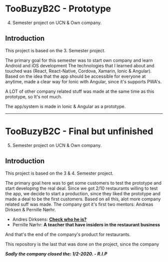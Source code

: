 # TooBuzyB2C - Prototype
4. Semester project on UCN & Own company.

## Introduction
This project is based on the 3. Semester project.

The primary goal for this semester was to start own company and learn Android and iOS development
The technologies that I learned about and touched was (React, React-Native, Cordova, Xamarin, Ionic & Angular).
Based on the idea that the app should be accessible for everyone at anytime, made a clear way for Ionic with Angular, since it's supports PWA's. 

A LOT of other company related stuff was made at the same time as this prototype, so It's not much.

The app/system is made in Ionic & Angular as a prototype.

---

# TooBuzyB2C - Final but unfinished
5. Semester project on UCN & Own company.

## Introduction
This project is based on the 3 & 4. Semester project.

The primary goal here was to get some customers to test the prototype and start developing the real deal. 
Since we got 2/10 restaurants willing to test the app, we decide to start a production, since they liked the prototype and made a deal to be the first customers.
Based on all this, alot more company related suff was made.
The company got it's first two mentors: Andreas Dirksen & Pernille Nørhr.

- Andres Dirksens: **<a href="https://signupacademy.com/en/home/" target="_blank">Check who he is?</a>**
- Pernille Nørhr: **A teacher that have insiders in the restaurant business**

And that's the end of the company's product for restaurants.

This repository is the last that was done on the project, since the company 

***Sadly the company closed the: 1/2-2020. - R.I.P***
